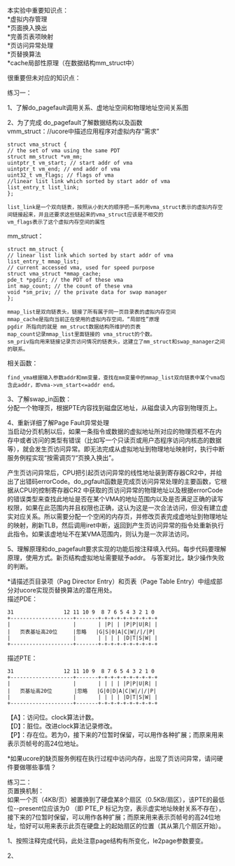 本实验中重要知识点：  
*虚拟内存管理  
*页面换入换出  
*完善页表项映射  
*页访问异常处理  
*页替换算法  
*cache局部性原理（在数据结构mm_struct中）

很重要但未对应的知识点：


练习一：

1、了解do_pagefault调用关系、虚地址空间和物理地址空间关系图
  
2、为了完成 do_pagefault了解数据结构以及函数  
vmm\_struct：//ucore中描述应用程序对虚拟内存“需求”

	struct vma_struct {
	// the set of vma using the same PDT
	struct mm_struct *vm_mm;
	uintptr_t vm_start; // start addr of vma
	uintptr_t vm_end; // end addr of vma
	uint32_t vm_flags; // flags of vma
	//linear list link which sorted by start addr of vma
	list_entry_t list_link;
	};  

	list_link是一个双向链表，按照从小到大的顺序把一系列用vma_struct表示的虚拟内存空间链接起来，并且还要求这些链起来的vma_struct应该是不相交的  
	vm_flags表示了这个虚拟内存空间的属性  
mm_struct：  

	struct mm_struct {
	// linear list link which sorted by start addr of vma
	list_entry_t mmap_list;
	// current accessed vma, used for speed purpose
	struct vma_struct *mmap_cache;
	pde_t *pgdir; // the PDT of these vma
	int map_count; // the count of these vma
	void *sm_priv; // the private data for swap manager
	};

	mmap_list是双向链表头，链接了所有属于同一页目录表的虚拟内存空间  
	mmap_cache是指向当前正在使用的虚拟内存空间，“局部性”原理	 
	pgdir 所指向的就是 mm_struct数据结构所维护的页表  
	map_count记录mmap_list里面链接的 vma_struct的个数。  
	sm_priv指向用来链接记录页访问情况的链表头，这建立了mm_struct和swap_manager之间的联系。

相关函数：  

	find_vma根据输入参数addr和mm变量，查找在mm变量中的mmap_list双向链表中某个vma包含此addr，即vma->vm_start<=addr end。

3、了解swap_in函数：  
分配一个物理页，根据PTE内容找到磁盘区地址，从磁盘读入内容到物理页上。  

4、重新详细了解Page Fault异常处理  
当启动分页机制以后，如果一条指令或数据的虚拟地址所对应的物理页框不在内
存中或者访问的类型有错误（比如写一个只读页或用户态程序访问内核态的数据等），就会发生页访问异常。即无法完成从虚拟地址到物理地址映射时，执行中断服务例程实现“按需调页”/“页换入换出”。  

产生页访问异常后，CPU把引起页访问异常的线性地址装到寄存器CR2中，并给出了出错码errorCode。do_pgfault函数是完成页访问异常处理的主要函数，它根据从CPU的控制寄存器CR2
中获取的页访问异常的物理地址以及根据errorCode的错误类型来查找此地址是否在某个VMA的地址范围内以及是否满足正确的读写权限，如果在此范围内并且权限也正确，这认为这是一次合法访问，但没有建立虚实对应关系。所以需要分配一个空闲的内存页，并修改页表完成虚地址到物理地址的映射，刷新TLB，然后调用iret中断，返回到产生页访问异常的指令处重新执行此指令。如果该虚地址不在某VMA范围内，则认为是一次非法访问。  

5、理解原理和do_pagefault要求实现的功能后按注释填入代码。每步代码要理解原理，使用方式。新页结构虚拟地址需要赋予addr。 与答案对比，缺少操作失败的判断。 

*请描述页目录项（Pag Director Entry）和页表（Page Table Entry）中组成部分对ucore实现页替换算法的潜在用处。  
描述PDE：  

 	31                12 11 10 9  8 7 6 5 4 3 2 1 0  
	+--------------------+-------+-+-+-+-+-+-+-+-+-+  
	|                    |       | |P| | |P|P|U|R| |  
	|   页表基址高20位     |忽略   |G|S|0|A|C|W|/|/|P|  
	|                    |       | | | | |D|T|S|W| |   
	+--------------------+-------+-+-+-+-+-+-+-+-+-+ 
描述PTE：  

 	31                12 11 10 9  8 7 6 5 4 3 2 1 0  
	+--------------------+-------+-+-+-+-+-+-+-+-+-+  
	|                    |       | | | | |P|P|U|R| |  
	|   页基址高20位       |忽略   |G|0|D|A|C|W|/|/|P|  
	|                    |       | | | | |D|T|S|W| |  
	+--------------------+-------+-+-+-+-+-+-+-+-+-+  

【A】：访问位。clock算法计数。  
【D】：脏位。改进clock算法记录修改。   
【P】：存在位。若为0，接下来的7位暂时保留，可以用作各种扩展；而原来用来表示页帧号的高24位地址。  

*如果ucore的缺页服务例程在执行过程中访问内存，出现了页访问异常，请问硬件要做哪些事情？  


练习二：  
页置换机制：  
如果一个页（4KB/页）被置换到了硬盘某8个扇区（0.5KB/扇区），该PTE的最低位--present位应该为0 （即 PTE_P 标记为空，表示虚实地址映射关系不存在），接下来的7位暂时保留，可以用作各种扩展；而原来用来表示页帧号的高24位地址，恰好可以用来表示此页在硬盘上的起始扇区的位置（其从第几个扇区开始）。  

1、按照注释完成代码，此处注意page结构有所变化，le2page参数要变。

2、


